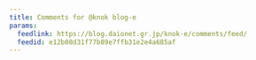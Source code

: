 ```yaml
---
title: Comments for @knok blog-e
params:
  feedlink: https://blog.daionet.gr.jp/knok-e/comments/feed/
  feedid: e12b08d31f77b89e7ffb31e2e4a685af
---
```

